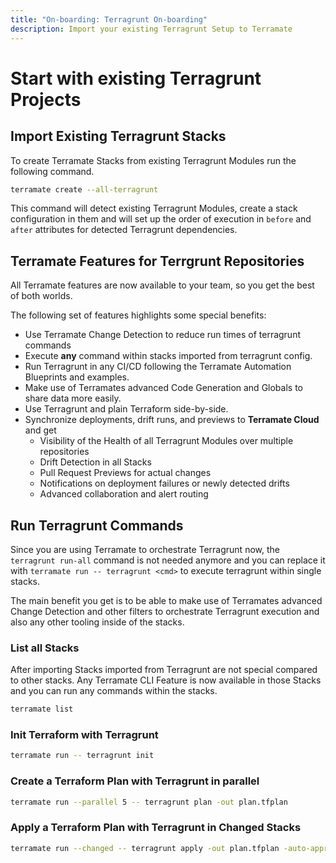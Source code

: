 ```yaml
---
title: "On-boarding: Terragrunt On-boarding"
description: Import your existing Terragrunt Setup to Terramate
---
```


# Start with existing Terragrunt Projects

## Import Existing Terragrunt Stacks

To create Terramate Stacks from existing Terragrunt Modules run the following command.

```bash
terramate create --all-terragrunt
```

This command will detect existing Terragrunt Modules, create a stack configuration in them and will set up the order of execution in `before` and `after` attributes for detected Terragrunt dependencies.

## Terramate Features for Terrgrunt Repositories

All Terramate features are now available to your team, so you get the best of both worlds.

The following set of features highlights some special benefits:

- Use Terramate Change Detection to reduce run times of terragrunt commands
- Execute **any** command within stacks imported from terragrunt config.
- Run Terragrunt in any CI/CD following the Terramate Automation Blueprints and examples.
- Make use of Terramates advanced Code Generation and Globals to share data more easily.
- Use Terragrunt and plain Terraform side-by-side.
- Synchronize deployments, drift runs, and previews to **Terramate Cloud** and get
  - Visibility of the Health of all Terragrunt Modules over multiple repositories
  - Drift Detection in all Stacks
  - Pull Request Previews for actual changes
  - Notifications on deployment failures or newly detected drifts
  - Advanced collaboration and alert routing

## Run Terragrunt Commands

Since you are using Terramate to orchestrate Terragrunt now, the `terragrunt run-all` command is not needed anymore and you can replace it with `terramate run -- terragrunt <cmd>` to execute terragrunt within single stacks.

The main benefit you get is to be able to make use of Terramates advanced Change Detection and other filters to orchestrate Terragrunt execution and also any other tooling inside of the stacks.

### List all Stacks

After importing Stacks imported from Terragrunt are not special compared to other stacks.
Any Terramate CLI Feature is now available in those Stacks and you can run any commands within the stacks.

```bash
terramate list
```

### Init Terraform with Terragrunt

```bash
terramate run -- terragrunt init
```

### Create a Terraform Plan with Terragrunt in parallel

```bash
terramate run --parallel 5 -- terragrunt plan -out plan.tfplan
```

### Apply a Terraform Plan with Terragrunt in Changed Stacks

```bash
terramate run --changed -- terragrunt apply -out plan.tfplan -auto-approve
```
